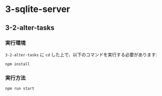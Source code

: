 # 3-sqlite-server

## 3-2-alter-tasks

### 実行環境

`3-2-alter-tasks` に `cd` した上で、以下のコマンドを実行する必要があります:

```bash
npm install
```

### 実行方法

```bash
npm run start
```
